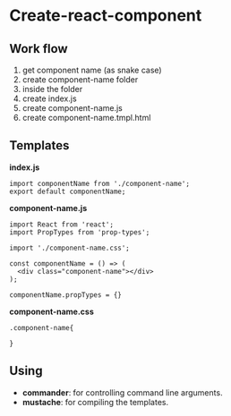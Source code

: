 # Create-react-component


## Work flow
1. get component name (as snake case)
2. create component-name folder
3. inside the folder
4. create index.js
5. create component-name.js
6. create component-name.tmpl.html

## Templates
**index.js**
```
import componentName from './component-name';
export default componentName;
```

**component-name.js**
```
import React from 'react';
import PropTypes from 'prop-types';

import './component-name.css';

const componentName = () => (
  <div class="component-name"></div>
);

componentName.propTypes = {}
```

**component-name.css**
```
.component-name{

}
```

## Using
- **commander**: for controlling command line arguments.
- **mustache**: for compiling the templates.